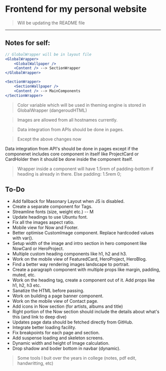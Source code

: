 # Frontend for my personal website
> Will be updating the README file
---
## Notes for self:
```jsx
// GlobalWrapper will be in layout file
<GlobalWrapper>
    <GlobalWallpaper />
    <Content /> --> SectionWrapper
</GlobalWrapper>
```

```jsx
<SectionWrapper>
    <SectionWallpaper />
    <Content /> --> MainComponents
</SectionWrapper>
```

> Color variable which will be used in theming engine is stored in GlobalWrapper (dangeroudHTML)

> Images are allowed from all hostnames currently.

> Data integration from APIs should be done in pages.

> Except the above changes now

Data integration from API's should be done in pages except if the componenet includes core component in itself like ProjectCard or CardHolder then it should be done inside the component itself.

> Wrapper inside a component will have 1.5rem of padding-bottom if heading is already in there. Else padding: 1.5rem 0;

## To-Do
 - Add fallback for Masonary Layout when JS is disabled.
 - Create a separate component for Tags.
 - Streamline fonts (size, weight etc.) -- M
 - Update headings to use Ubuntu font.
 - Fix all the images aspect ratio.
 - Mobile view for Now and Footer.
 - Better optimise CustomImage component. Replace hardcoded values with var().
 - Setup width of the image and intro section in hero component like NowCard or HeroProject.
 - Multiple custom heading components like h1, h2 and h3.
 - Work on the mobile view of FeaturedCard, HeroProject, HeroBlog.
 - Find a better way rendering images landscape to portrait.
 - Create a paragraph component with multiple props like margin, padding, muted, etc.
 - Work on the heading tag, create a component out of it. Add props like h1, h2, h3 etc.
 - Sanatize the HTML before passing.
 - Work on building a page banner component.
 - Work on the mobile view of Contact page.
 - Add icons in Now section (for artists, albums and title)
 - Right portion of the Now section should include the details about what's this (and link to deep dive)
 - Updates page data should be fetched directly from GitHub.
 - Integrate better loading facility.
 - Fix breakpoints for each page and section.
 - Add suspense loading and skeleton screens.
 - Dynamic width and height of Image calculation.
 - Drop shadow and boder bottom in navbar (dynamic).

> Some tools I buit over the years in college (notes, pdf edit, handwritting, etc)